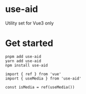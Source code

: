 # use-aid
Utility set for Vue3 only

# Get started
```
pnpm add use-aid
yarn add use-aid
npm install use-aid
```
```
import { ref } from 'vue'
import { useMedia } from 'use-aid'

const isMedia = ref(useMedia())
```